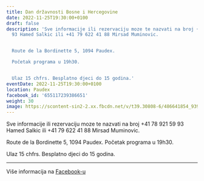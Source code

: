 ```yaml
---
title: Dan državnosti Bosne i Hercegovine
date: 2022-11-25T19:30:00+0100
draft: false
description: 'Sve informacije ili rezervaciju moze te nazvati na broj +41 78 921 59
  93 Hamed Salkic ili +41 79 622 41 88 Mirsad Muminovic.


  Route de la Bordinette 5, 1094 Paudex.

  Početak programa u 19h30.


  Ulaz 15 chfrs. Besplatno djeci do 15 godina.'
eventDate: 2022-11-25T19:30:00+0100
location: Paudex
facebook_id: '655117239386651'
weight: 30
image: https://scontent-sin2-2.xx.fbcdn.net/v/t39.30808-6/486641854_9399207156841686_1516080123773765506_n.jpg?_nc_cat=103&ccb=1-7&_nc_sid=9e60e4&_nc_ohc=ibfxhfsVNpIQ7kNvwGJQ6Sj&_nc_oc=AdnomdL2CP2XEsztzO6ptoIFZ6yEtLhqegiN10vTv9A_tNfonXHsf6aqsJsKYd74OGU&_nc_zt=23&_nc_ht=scontent-sin2-2.xx&edm=ABTKTjYEAAAA&_nc_gid=idQKz17jwbQt6a4YDniMgQ&oh=00_AfIPGHda5LcH0QBkxN66Q8naLooSgTpKnux8DDpSwLgMKg&oe=6841A83D
---
```


Sve informacije ili rezervaciju moze te nazvati na broj +41 78 921 59 93 Hamed Salkic ili +41 79 622 41 88 Mirsad Muminovic.

Route de la Bordinette 5, 1094 Paudex.
Početak programa u 19h30.

Ulaz 15 chfrs. Besplatno djeci do 15 godina.

---

Više informacija na [Facebook-u](https://facebook.com/events/655117239386651)